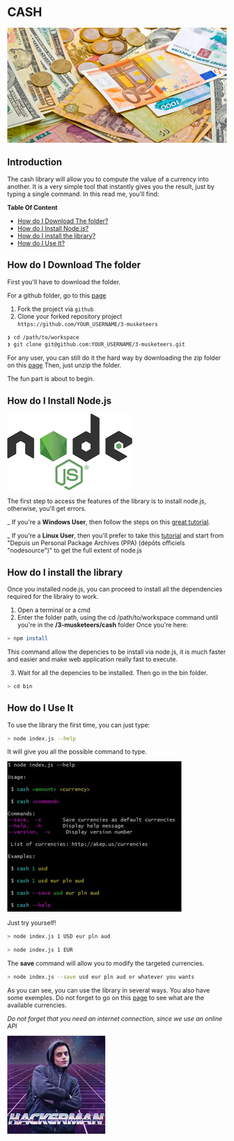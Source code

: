 # CASH

![](./img/currencies.jpg)

## Introduction
The cash library will allow you to compute the value of a currency into another. It is a very simple tool that instantly gives you the result, just by typing a single command.
In this read me, you'll find:


**Table Of Content**
- [How do I Download The folder?](#How-do-I-Download-The-folder)
- [How do I Install Node.js?](#How-do-I-Install-Node.js)
- [How do I install the library?](#How-do-I-install-the-library)
- [How do I Use It?](#How-do-I-Use-It)


## How do I Download The folder

First you'll have to download the folder.

For a github folder, go to this [page](https://github.com/RobinBeuzeboc/3-musketeers)
1. Fork the project via `github`
2. Clone your forked repository project `https://github.com/YOUR_USERNAME/3-musketeers`
```sh
❯ cd /path/to/workspace
❯ git clone git@github.com:YOUR_USERNAME/3-musketeers.git
```

For any user, you can still do it the hard way by downloading the zip folder on this [page](https://github.com/RobinBeuzeboc/3-musketeers)
Then, just unzip the folder.

The fun part is about to begin.


## How do I Install Node.js

![nodejs](./img/node.png)

The first step to access the features of the library is to install node.js, otherwise, you'll get errors.

_ If you're a **Windows User**, then follow the steps on this [great tutorial](http://blog.teamtreehouse.com/install-node-js-npm-windows).

_ If you're a **Linux User**, then you'll prefer to take this [tutorial](https://doc.ubuntu-fr.org/nodejs) and start from "Depuis un Personal Package Archives (PPA) (dépôts officiels "nodesource")" to get the full extent of node.js

## How do I install the library
Once you installed node.js, you can proceed to install all the dependencies required for the librairy to work.

1. Open a terminal or a cmd
2. Enter the folder path, using the cd /path/to/workspace command until you're in the **/3-musketeers/cash** folder
Once you're here:
```sh
> npm install
```
This command allow the depencies to be install via node.js, it is much faster and easier and make web application really fast to execute.

3. Wait for all the depencies to be installed. Then go in the bin folder.
```sh
> cd bin
```

## How do I Use It
To use the library the first time, you can just type:
```sh
> node index.js --help
```
It will give you all the possible command to type.

![help](./img/help.jpg)

Just try yourself!
```sh
> node index.js 1 USD eur pln aud
```
```sh
> node index.js 1 EUR
```

The **save** command will allow you to modify the targeted currencies.
```sh
> node index.js --save usd eur pln aud or whatever you wants
```

As you can see, you can use the library in several ways.
You also have some exemples. Do not forget to go on this [page](http://askep.us/currencies) to see what are the available currencies.

*Do not forget that you need an internet connection, since we use an online API*

![oui](./img/index.jpg)
